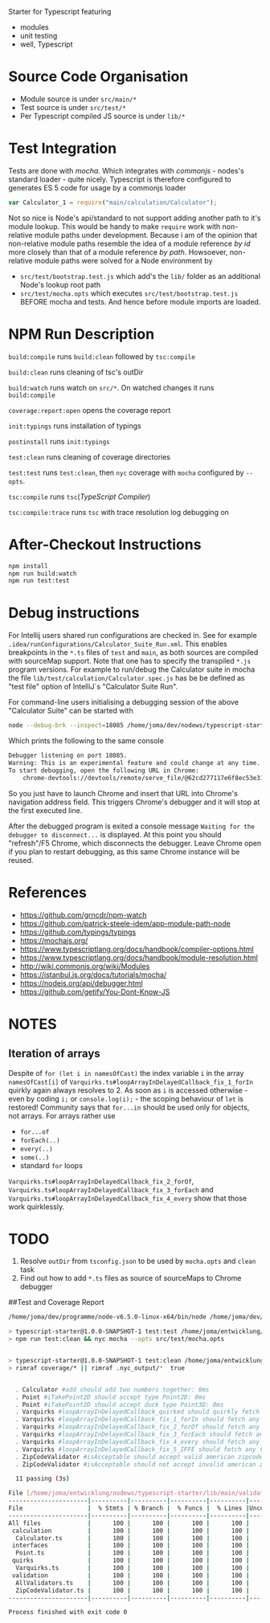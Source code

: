 Starter for Typescript featuring
- modules
- unit testing
- well, Typescript

# Source Code Organisation
- Module source is under `src/main/*`
- Test source is under `src/test/*`
- Per Typescript compiled JS source is under `lib/*`

# Test Integration
Tests are done with *mocha*. Which integrates with *commonjs* \- nodes's standard loader \- quite nicely. Typescript is
 therefore configured to generates ES 5 code for usage by a commonjs loader
```js
var Calculator_1 = require("main/calculation/Calculator");
```
Not so nice is Node's api/standard to not support adding another path to it's module lookup. This would be handy to make `require` work with non-relative module paths under development. Because i am of the opinion that non-relative module paths resemble the idea of a module reference *by id* more closely than that of a module reference *by path*. Howsoever, non-relative module paths were solved for a Node environment by
- `src/test/bootstrap.test.js` which add's the `lib/` folder as an additional Node's lookup root path
- `src/test/mocha.opts` which executes `src/test/bootstrap.test.js` BEFORE mocha and tests. And hence before module imports are loaded.

# NPM Run Description
`build:compile` runs `build:clean` followed by `tsc:compile`

`build:clean` runs cleaning of tsc's outDir

`build:watch` runs watch on `src/*`. On watched changes it runs `build:compile`

`coverage:report:open` opens the coverage report

`init:typings` runs installation of typings

`postinstall` runs `init:typings`

`test:clean` runs cleaning of coverage directories

`test:test` runs `test:clean`, then `nyc` coverage with `mocha` configured by `--opts`.

`tsc:compile` runs `tsc`(*TypeScript Compiler*)

`tsc:compile:trace` runs `tsc` with trace resolution log debugging on


# After-Checkout Instructions
```bash
npm install
npm run build:watch
npm run test:test
```

# Debug instructions
For Intellij users shared run configurations are checked in. See for example `.idea/runConfigurations/Calculator_Suite_Run.xml`. This enables breakpoints in the `*.ts` files of `test` and `main`, as both sources are compiled with sourceMap support. Note that one has to specify the transpiled `*.js` program versions. For example to run/debug the Calculator suite in mocha the file `lib/test/calculation/Calculator.spec.js` has be be defined as "test file" option of IntelliJ`s "Calculator Suite Run".

For command-line users initialising a debugging session of the above "Calculator Suite" can be started with
```bash
node --debug-brk --inspect=18085 /home/joma/dev/nodews/typescript-starter/node_modules/mocha/bin/_mocha --opts src/test/mocha.opts --timeout 0 /home/joma/dev/nodews/typescript-starter/lib/test/calculation/Calculator.spec.js --grep "Calculator "
```
Which prints the following to the same console
```bash
Debugger listening on port 18085.
Warning: This is an experimental feature and could change at any time.
To start debugging, open the following URL in Chrome:
    chrome-devtools://devtools/remote/serve_file/@62cd277117e6f8ec53e31b1be58290a6f7ab42ef/inspector.html?experiments=true&v8only=true&ws=localhost:18085/node
```
So you just have to launch Chrome and insert that URL into Chrome's navigation address field. This triggers Chrome's debugger and it will stop at the first executed line.

After the debugged program is exited a console message `Waiting for the debugger to disconnect...` is displayed. At this point you should "refresh"/F5 Chrome, which disconnects the debugger. Leave Chrome open if you plan to restart debugging, as this same Chrome instance will be reused.

# References
- https://github.com/grncdr/npm-watch
- https://github.com/patrick-steele-idem/app-module-path-node
- https://github.com/typings/typings
- https://mochajs.org/
- https://www.typescriptlang.org/docs/handbook/compiler-options.html
- https://www.typescriptlang.org/docs/handbook/module-resolution.html
- http://wiki.commonjs.org/wiki/Modules
- https://istanbul.js.org/docs/tutorials/mocha/
- https://nodejs.org/api/debugger.html
- https://github.com/getify/You-Dont-Know-JS

# NOTES
## Iteration of arrays
Despite of `for (let i in namesOfCast)` the index variable `i` in the array `namesOfCast[i]` of `Varquirks.ts#loopArrayInDelayedCallback_fix_1_forIn` quirkly again always resolves to 2. As soon as `i` is accessed otherwise - even by coding `i;` or `console.log(i);` - the scoping behaviour of `let` is restored! Community says that `for...in` should be used only for objects, not arrays. For arrays rather use
- `for...of`
- `forEach(..)`
- `every(..)`
- `some(..)`
- standard `for` loops

`Varquirks.ts#loopArrayInDelayedCallback_fix_2_forOf`, `Varquirks.ts#loopArrayInDelayedCallback_fix_3_forEach` and `Varquirks.ts#loopArrayInDelayedCallback_fix_4_every` show that those work quirklessly.

# TODO
1. Resolve `outDir` from `tsconfig.json` to be used by `mocha.opts` and `clean` task
3. Find out how to add `*.ts` files as source of sourceMaps to Chrome debugger


##Test and Coverage Report
```bash
/home/joma/dev/programme/node-v6.5.0-linux-x64/bin/node /home/joma/dev/programme/node-v6.5.0-linux-x64/lib/node_modules/npm/bin/npm-cli.js run-script test:test

> typescript-starter@1.0.0-SNAPSHOT-1 test:test /home/joma/entwicklung/nodews/typescript-starter
> npm run test:clean && nyc mocha --opts src/test/mocha.opts


> typescript-starter@1.0.0-SNAPSHOT-1 test:clean /home/joma/entwicklung/nodews/typescript-starter
> rimraf coverage/* || rimraf .nyc_output/*  true


  ․ Calculator #add should add two numbers together: 0ms
  ․ Point #iTakePoint2D should accept type Point2D: 0ms
  ․ Point #iTakePoint2D should accept duck type Point3D: 0ms
  ․ Varquirks #loopArrayInDelayedCallback_quirked should quirkly fetch any fetchedCast to Alex: 503ms
  ․ Varquirks #loopArrayInDelayedCallback_fix_1_forIn should fetch any fetchedCast to it´s cast: 503ms
  ․ Varquirks #loopArrayInDelayedCallback_fix_2_forOf should fetch any fetchedCast to it´s cast: 502ms
  ․ Varquirks #loopArrayInDelayedCallback_fix_3_forEach should fetch any fetchedCast to it´s cast: 502ms
  ․ Varquirks #loopArrayInDelayedCallback_fix_4_every should fetch any fetchedCast to it´s cast: 502ms
  ․ Varquirks #loopArrayInDelayedCallback_fix_5_IFFE should fetch any fetchedCast to it´s cast: 502ms
  ․ ZipCodeValidator #isAcceptable should accept valid american zipcode: 1ms
  ․ ZipCodeValidator #isAcceptable should not accept invalid american zipcode: 0ms

  11 passing (3s)

File [/home/joma/entwicklung/nodews/typescript-starter/lib/main/validation/StringValidator.js] ignored, nothing could be mapped
----------------------|----------|----------|----------|----------|----------------|
File                  |  % Stmts | % Branch |  % Funcs |  % Lines |Uncovered Lines |
----------------------|----------|----------|----------|----------|----------------|
All files             |      100 |      100 |      100 |      100 |                |
 calculation          |      100 |      100 |      100 |      100 |                |
  Calculator.ts       |      100 |      100 |      100 |      100 |                |
 interfaces           |      100 |      100 |      100 |      100 |                |
  Point.ts            |      100 |      100 |      100 |      100 |                |
 quirks               |      100 |      100 |      100 |      100 |                |
  Varquirks.ts        |      100 |      100 |      100 |      100 |                |
 validation           |      100 |      100 |      100 |      100 |                |
  AllValidators.ts    |      100 |      100 |      100 |      100 |                |
  ZipCodeValidator.ts |      100 |      100 |      100 |      100 |                |
----------------------|----------|----------|----------|----------|----------------|

Process finished with exit code 0
```
